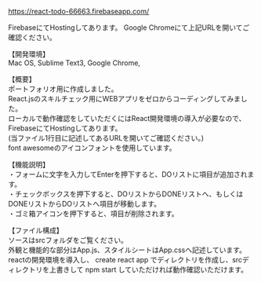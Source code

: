 https://react-todo-66663.firebaseapp.com/

FirebaseにてHostingしてあります。
Google Chromeにて上記URLを開いてご確認ください。

【開発環境】<br>
Mac OS, Sublime Text3, Google Chrome, 

【概要】<br/>
ポートフォリオ用に作成しました。<br>
React.jsのスキルチェック用にWEBアプリをゼロからコーディングしてみました。<br>
ローカルで動作確認をしていただくにはReact開発環境の導入が必要なので、FirebaseにてHostingしてあります。<br>
(当ファイル1行目に記述してあるURLを開いてご確認ください。)<br>
font awesomeのアイコンフォントを使用しています。<br>

【機能説明】<br>
・フォームに文字を入力してEnterを押下すると、DOリストに項目が追加されます。<br>
・チェックボックスを押下すると、DOリストからDONEリストへ、もしくはDONEリストからDOリストへ項目が移動します。<br>
・ゴミ箱アイコンを押下すると、項目が削除されます。<br>

【ファイル構成】<br>
ソースはsrcフォルダをご覧ください。<br>
外観と機能的な部分はApp.js、スタイルシートはApp.cssへ記述しています。<br>
reactの開発環境を導入し、 create react app でディレクトリを作成し、srcディレクトリを上書きして npm start していただければ動作確認いただけます。<br>
